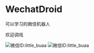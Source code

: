 WechatDroid
===========

可以学习的微信机器人

欢迎调戏

![微信ID:little_buaa](https://github.com/yifeikong/wechatdroid/raw/master/images/little_buaa.jpg)
![微信ID:little_buaa](https://github.com/yifeikong/wechatdroid/raw/master/images/chatting.jpg)